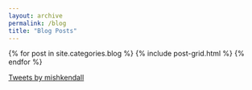 ```yaml
---
layout: archive
permalink: /blog
title: "Blog Posts"
---
```


<div class="tiles">
{% for post in site.categories.blog %}
  {% include post-grid.html %}
{% endfor %}
</div><!-- /.tiles -->

<a class="twitter-timeline" data-width="400" data-height="350" data-theme="light" data-link-color="#2B7BB9" href="https://twitter.com/mishkendall?ref_src=twsrc%5Etfw">Tweets by mishkendall</a> <script async src="https://platform.twitter.com/widgets.js" charset="utf-8"></script>          
